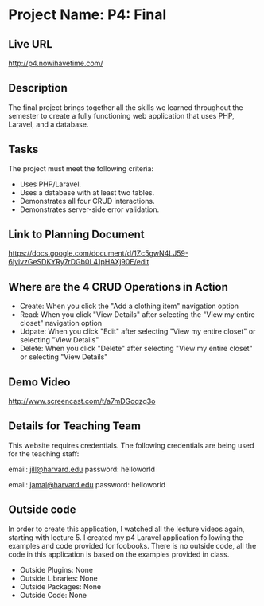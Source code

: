 ﻿# Project Name: P4: Final

## Live URL
http://p4.nowihavetime.com/

## Description
The final project brings together all the skills we learned throughout the semester to create a fully functioning web application that uses PHP, Laravel, and a database.

## Tasks
The project must meet the following criteria:

- Uses PHP/Laravel.
- Uses a database with at least two tables. 
- Demonstrates all four CRUD interactions.
- Demonstrates server-side error validation.


## Link to Planning Document
https://docs.google.com/document/d/1Zc5gwN4LJ59-6lyivzGeSDKYRy7rDGb0L41pHAXj90E/edit


## Where are the 4 CRUD Operations in Action

- Create:  When you click the "Add a clothing item" navigation option
- Read: When you click "View Details" after selecting the "View my entire closet" navigation option
- Udpate: When you click "Edit" after selecting "View my entire closet" or selecting "View Details"
- Delete:  When you click "Delete" after selecting "View my entire closet" or selecting "View Details"


## Demo Video
http://www.screencast.com/t/a7mDGoqzg3o


## Details for Teaching Team
This website requires credentials.  The following credentials are being used for the teaching staff:

email:  jill@harvard.edu
password:  helloworld

email:  jamal@harvard.edu
password:  helloworld


## Outside code
In order to create this application, I watched all the lecture videos again, starting with lecture 5.  I created my p4 Laravel application following the examples and code provided for foobooks. There is no outside code, all the code in this application is based on the examples provided in class. 

- Outside Plugins:  None
- Outside Libraries:  None
- Outside Packages:  None
- Outside Code:  None

